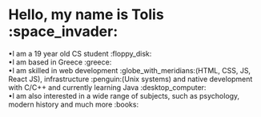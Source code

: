 <h1>Hello, my name is Tolis :space_invader:</h1>
•I am a 19 year old CS student :floppy_disk:<br>
•I am based in Greece :greece:<br>
•I am skilled in web development :globe_with_meridians:(HTML, CSS, JS, React JS), infrastructure :penguin:(Unix systems) and native development with C/C++ and currently learning Java :desktop_computer:<br>
•I am also interested in a wide range of subjects, such as psychology, modern history and much more :books:
